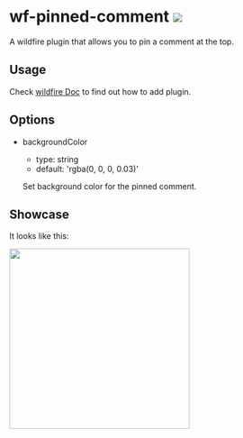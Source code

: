 # wf-pinned-comment [![](https://img.shields.io/npm/v/wildfire-pinned-comment.svg?style=flat-square)](https://www.npmjs.com/wildfire-pinned-comment)

A wildfire plugin that allows you to pin a comment at the top.

## Usage

Check [wildfire Doc](https://wildfire.js.org) to find out how to add plugin.

## Options

- backgroundColor
    + type: string
    + default: 'rgba(0, 0, 0, 0.03)'

    Set background color for the pinned comment.

## Showcase

It looks like this:

<img src="https://wx1.sinaimg.cn/mw690/643ec13dgy1fn20wkumhsj20om1c4gs4.jpg" height="320">
